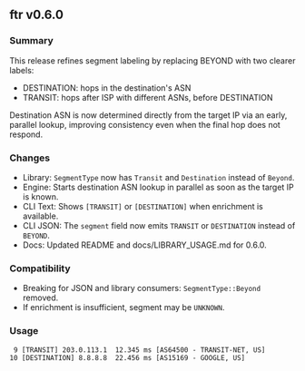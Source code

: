 ## ftr v0.6.0

### Summary

This release refines segment labeling by replacing BEYOND with two clearer labels:
- DESTINATION: hops in the destination's ASN
- TRANSIT: hops after ISP with different ASNs, before DESTINATION

Destination ASN is now determined directly from the target IP via an early, parallel lookup, improving consistency even when the final hop does not respond.

### Changes

- Library: `SegmentType` now has `Transit` and `Destination` instead of `Beyond`.
- Engine: Starts destination ASN lookup in parallel as soon as the target IP is known.
- CLI Text: Shows `[TRANSIT]` or `[DESTINATION]` when enrichment is available.
- CLI JSON: The `segment` field now emits `TRANSIT` or `DESTINATION` instead of `BEYOND`.
- Docs: Updated README and docs/LIBRARY_USAGE.md for 0.6.0.

### Compatibility

- Breaking for JSON and library consumers: `SegmentType::Beyond` removed.
- If enrichment is insufficient, segment may be `UNKNOWN`.

### Usage

```text
 9 [TRANSIT] 203.0.113.1  12.345 ms [AS64500 - TRANSIT-NET, US]
10 [DESTINATION] 8.8.8.8  22.456 ms [AS15169 - GOOGLE, US]
```

